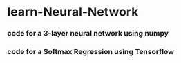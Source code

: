 # learn-Neural-Network
### code for a 3-layer neural network using numpy
### code for a Softmax Regression using Tensorflow 
